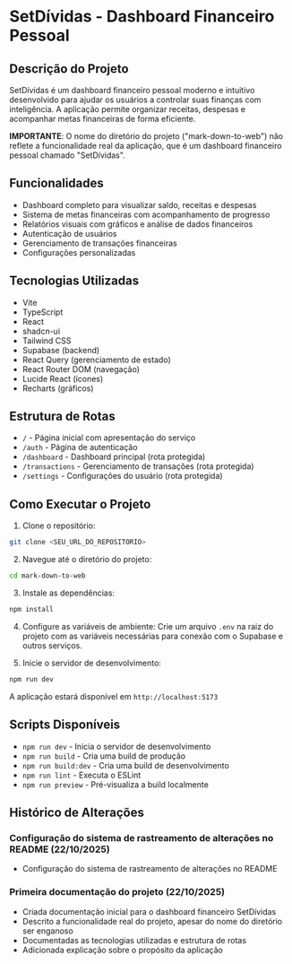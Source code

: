 # SetDívidas - Dashboard Financeiro Pessoal

## Descrição do Projeto
SetDívidas é um dashboard financeiro pessoal moderno e intuitivo desenvolvido para ajudar os usuários a controlar suas finanças com inteligência. A aplicação permite organizar receitas, despesas e acompanhar metas financeiras de forma eficiente.

**IMPORTANTE**: O nome do diretório do projeto ("mark-down-to-web") não reflete a funcionalidade real da aplicação, que é um dashboard financeiro pessoal chamado "SetDívidas".

## Funcionalidades
- Dashboard completo para visualizar saldo, receitas e despesas
- Sistema de metas financeiras com acompanhamento de progresso
- Relatórios visuais com gráficos e análise de dados financeiros
- Autenticação de usuários
- Gerenciamento de transações financeiras
- Configurações personalizadas

## Tecnologias Utilizadas
- Vite
- TypeScript
- React
- shadcn-ui
- Tailwind CSS
- Supabase (backend)
- React Query (gerenciamento de estado)
- React Router DOM (navegação)
- Lucide React (ícones)
- Recharts (gráficos)

## Estrutura de Rotas
- `/` - Página inicial com apresentação do serviço
- `/auth` - Página de autenticação
- `/dashboard` - Dashboard principal (rota protegida)
- `/transactions` - Gerenciamento de transações (rota protegida)
- `/settings` - Configurações do usuário (rota protegida)

## Como Executar o Projeto

1. Clone o repositório:
```sh
git clone <SEU_URL_DO_REPOSITORIO>
```

2. Navegue até o diretório do projeto:
```sh
cd mark-down-to-web
```

3. Instale as dependências:
```sh
npm install
```

4. Configure as variáveis de ambiente:
Crie um arquivo `.env` na raiz do projeto com as variáveis necessárias para conexão com o Supabase e outros serviços.

5. Inicie o servidor de desenvolvimento:
```sh
npm run dev
```

A aplicação estará disponível em `http://localhost:5173`

## Scripts Disponíveis
- `npm run dev` - Inicia o servidor de desenvolvimento
- `npm run build` - Cria uma build de produção
- `npm run build:dev` - Cria uma build de desenvolvimento
- `npm run lint` - Executa o ESLint
- `npm run preview` - Pré-visualiza a build localmente

## Histórico de Alterações

### Configuração do sistema de rastreamento de alterações no README (22/10/2025)
- Configuração do sistema de rastreamento de alterações no README


### Primeira documentação do projeto (22/10/2025)
- Criada documentação inicial para o dashboard financeiro SetDívidas
- Descrito a funcionalidade real do projeto, apesar do nome do diretório ser enganoso
- Documentadas as tecnologias utilizadas e estrutura de rotas
- Adicionada explicação sobre o propósito da aplicação